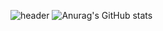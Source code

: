 ![header](https://capsule-render.vercel.app/api?type=transparent&color=timeAuto&section=header)
![Anurag's GitHub stats](https://github-readme-stats.vercel.app/api?username=kimmina888&show_icons=true&theme=radical)
